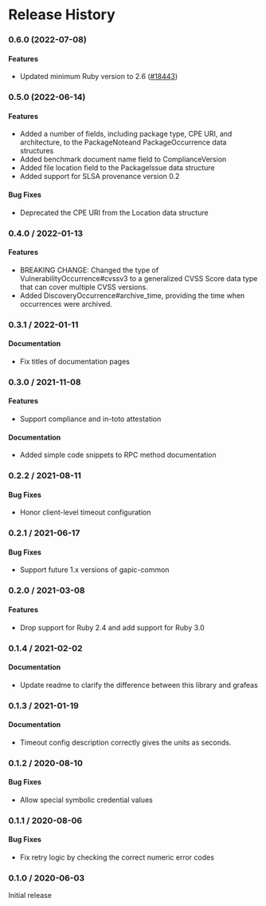 # Release History

### 0.6.0 (2022-07-08)

#### Features

* Updated minimum Ruby version to 2.6 ([#18443](https://github.com/googleapis/google-cloud-ruby/issues/18443)) 

### 0.5.0 (2022-06-14)

#### Features

* Added a number of fields, including package type, CPE URI, and architecture, to the PackageNoteand PackageOccurrence data structures
* Added benchmark document name field to ComplianceVersion
* Added file location field to the PackageIssue data structure
* Added support for SLSA provenance version 0.2
#### Bug Fixes

* Deprecated the CPE URI from the Location data structure

### 0.4.0 / 2022-01-13

#### Features

* BREAKING CHANGE: Changed the type of VulnerabilityOccurrence#cvssv3 to a generalized CVSS Score data type that can cover multiple CVSS versions.
* Added DiscoveryOccurrence#archive_time, providing the time when occurrences were archived.

### 0.3.1 / 2022-01-11

#### Documentation

* Fix titles of documentation pages

### 0.3.0 / 2021-11-08

#### Features

* Support compliance and in-toto attestation

#### Documentation

* Added simple code snippets to RPC method documentation

### 0.2.2 / 2021-08-11

#### Bug Fixes

* Honor client-level timeout configuration

### 0.2.1 / 2021-06-17

#### Bug Fixes

* Support future 1.x versions of gapic-common

### 0.2.0 / 2021-03-08

#### Features

* Drop support for Ruby 2.4 and add support for Ruby 3.0

### 0.1.4 / 2021-02-02

#### Documentation

* Update readme to clarify the difference between this library and grafeas

### 0.1.3 / 2021-01-19

#### Documentation

* Timeout config description correctly gives the units as seconds.

### 0.1.2 / 2020-08-10

#### Bug Fixes

* Allow special symbolic credential values

### 0.1.1 / 2020-08-06

#### Bug Fixes

* Fix retry logic by checking the correct numeric error codes

### 0.1.0 / 2020-06-03

Initial release
